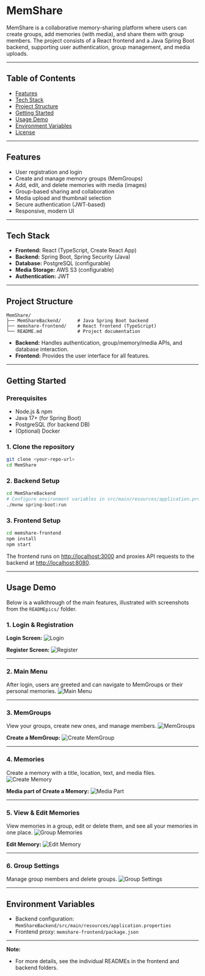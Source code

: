 # MemShare

MemShare is a collaborative memory-sharing platform where users can create groups, add memories (with media), and share them with group members. The project consists of a React frontend and a Java Spring Boot backend, supporting user authentication, group management, and media uploads.

---

## Table of Contents
- [Features](#features)
- [Tech Stack](#tech-stack)
- [Project Structure](#project-structure)
- [Getting Started](#getting-started)
- [Usage Demo](#usage-demo)
- [Environment Variables](#environment-variables)
- [License](#license)

---

## Features
- User registration and login
- Create and manage memory groups (MemGroups)
- Add, edit, and delete memories with media (images)
- Group-based sharing and collaboration
- Media upload and thumbnail selection
- Secure authentication (JWT-based)
- Responsive, modern UI

---

## Tech Stack
- **Frontend:** React (TypeScript, Create React App)
- **Backend:** Spring Boot, Spring Security (Java)
- **Database:** PostgreSQL (configurable)
- **Media Storage:** AWS S3 (configurable)
- **Authentication:** JWT

---

## Project Structure

```
MemShare/
├── MemShareBackend/      # Java Spring Boot backend
├── memshare-frontend/    # React frontend (TypeScript)
└── README.md             # Project documentation
```

- **Backend:** Handles authentication, group/memory/media APIs, and database interaction.
- **Frontend:** Provides the user interface for all features.

---

## Getting Started

### Prerequisites
- Node.js & npm
- Java 17+ (for Spring Boot)
- PostgreSQL (for backend DB)
- (Optional) Docker

### 1. Clone the repository
```bash
git clone <your-repo-url>
cd MemShare
```

### 2. Backend Setup
```bash
cd MemShareBackend
# Configure environment variables in src/main/resources/application.properties
./mvnw spring-boot:run
```

### 3. Frontend Setup
```bash
cd memshare-frontend
npm install
npm start
```
The frontend runs on [http://localhost:3000](http://localhost:3000) and proxies API requests to the backend at [http://localhost:8080](http://localhost:8080).

---

## Usage Demo

Below is a walkthrough of the main features, illustrated with screenshots from the `READMEpics/` folder.

### 1. Login & Registration
**Login Screen:**
![Login](READMEpics/1.jpg)

**Register Screen:**
![Register](READMEpics/4.jpg)

---

### 2. Main Menu
After login, users are greeted and can navigate to MemGroups or their personal memories.
![Main Menu](READMEpics/2.jpg)

---

### 3. MemGroups
View your groups, create new ones, and manage members.
![MemGroups](READMEpics/3.jpg)

**Create a MemGroup:**
![Create MemGroup](READMEpics/5.jpg)

---

### 4. Memories
Create a memory with a title, location, text, and media files.
![Create Memory](READMEpics/7.jpg)

**Media part of Create a Memory:**
![Media Part](READMEpics/8.jpg)

---

### 5. View & Edit Memories
View memories in a group, edit or delete them, and see all your memories in one place.
![Group Memories](READMEpics/9.jpg)

**Edit Memory:**
![Edit Memory](READMEpics/10.jpg)

---

### 6. Group Settings
Manage group members and delete groups.
![Group Settings](READMEpics/11.jpg)

---

## Environment Variables
- Backend configuration: `MemShareBackend/src/main/resources/application.properties`
- Frontend proxy: `memshare-frontend/package.json`

---

**Note:**
- For more details, see the individual READMEs in the frontend and backend folders. 
